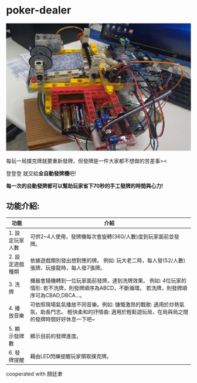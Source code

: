 # poker-dealer

![](https://github.com/rayquazacxj/poker-dealer/blob/master/poker%20dealer.png)

每玩一局撲克牌就要重新發牌，但發牌是一件大家都不想做的苦差事><

登登登 就交給**全自動發牌機**吧!

**每一次的自動發牌都可以幫助玩家省下70秒的手工發牌的時間與心力!**

## 功能介紹:
| 功能 | 介紹|
|----------------|----------------|
| 1. 設定玩家人數 | 可供2~4人使用，發牌機每次會旋轉(360/人數)度到玩家面前並發牌。 |
| 2. 設定遊戲種類 |依據遊戲類別發出想對應的牌。 例如: 玩大老二時，每人發(52/人數)張牌、玩接龍時，每人發7張牌。
|3. 洗牌       | 機器會隨機轉到一位玩家面前發牌，達到洗牌效果。 例如: 4位玩家的情形: 若不洗牌，則發牌順序為ABCD，不斷循環。  若洗牌，則發牌順序可為CBAD,DBCA...。|
|4. 播放音樂   | 可依照現場氣氛播放不同音樂。例如:  慷慨激昂的戰歌: 適用於炒熱氣氛，助長鬥志。 輕快柔和的抒情曲: 適用於輕鬆遊玩局，在局與局之間的發牌時間好好休息一下吧~|
|5. 顯示發牌數 | 顯示目前的發牌進度。|
|6. 發牌提醒   | 藉由LED閃爍提醒玩家領取撲克牌。|

cooperated with 顏廷聿

